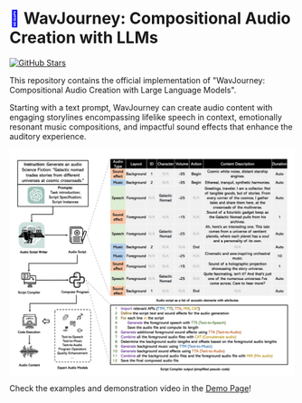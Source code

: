 # <span style="color: blue;">🎵</span> WavJourney: Compositional Audio Creation with LLMs
[![GitHub Stars](https://img.shields.io/github/stars/Audio-AGI/WavJourney?style=social)](https://github.com/Audio-AGI/WavJourney/)

This repository contains the official implementation of "WavJourney: Compositional Audio Creation with Large Language Models".

Starting with a text prompt, WavJourney can create audio content with engaging storylines encompassing lifelike speech in context, emotionally resonant music compositions, and impactful sound effects that enhance the auditory experience.  

<p align="center">
  <img align="middle" width="800" src="assets/WavJourney.png"/>
</p>

Check the examples and demonstration video in the [Demo Page](https://audio-agi.github.io/WavJourney_demopage/)!
